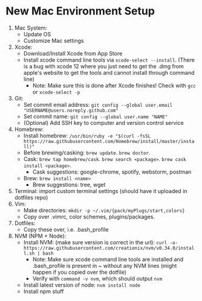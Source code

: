 # New Mac Environment Setup
1. Mac System:
    - Update OS
    - Customize Mac settings
2. Xcode:
    - Download/Install Xcode from App Store 
    - Install xcode command line tools via `xcode-select --install`. (There is a bug with xcode 12 where you just need to get the .dmg from apple's website to get the tools and cannot install through command line)
        - Note: Make sure this is done after Xcode finishes! Check with `gcc` or `xcode-select -p`
3. Git:
    - Set commit email address: `git config --global user.email "USERNAME@users.noreply.github.com"`
    - Set commit name: `git config --global user.name "NAME"`
    - (Optional) Add SSH key to computer and version control service
4. Homebrew: 
    - Install homebrew: `/usr/bin/ruby -e "$(curl -fsSL https://raw.githubusercontent.com/Homebrew/install/master/install)"`
    - Before brewing/casking: `brew update`. `brew doctor`.
    - Cask: `brew tap homebrew/cask`. `brew search <package>`. `brew cask install <package>`.
        - Cask suggestions: google-chrome, spotify, webstorm, postman
    - Brew: `brew install <name>`
        - Brew suggestions: tree, wget
5. Terminal: import custom terminal settings (should have it uploaded in dotfiles repo)
6. Vim:
    - Make directories: `mkdir -p ~/.vim/{pack/myPlugs/start,colors}`
    - Copy over .vimrc, color schemes, plugins/packages.
7. Dotfiles:
    - Copy these over, i.e. .bash_profile
7. NVM (NPM + Node):
    - Install NVM: (make sure version is correct in the url): `curl -o- https://raw.githubusercontent.com/creationix/nvm/v0.34.0/install.sh | bash` 
        - Note: Make sure xcode command line tools are installed and .bash_profile is present in ~ without any NVM lines (might happen if you copied over the dotfile)
        - Verify with `command -v nvm`, which should output `nvm`
    - Install latest version of node: `nvm install node`
    - Install npm stuff
